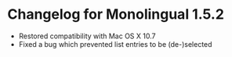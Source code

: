 Changelog for Monolingual 1.5.2
===============================

* Restored compatibility with Mac OS X 10.7
* Fixed a bug which prevented list entries to be (de-)selected
